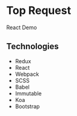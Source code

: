 # Top Request
React Demo

## Technologies
* Redux
* React
* Webpack
* SCSS
* Babel
* Immutable
* Koa
* Bootstrap

